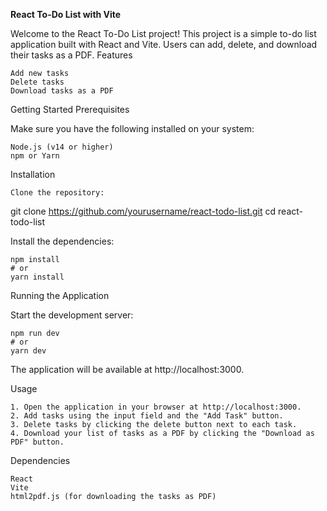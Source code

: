 <b>React To-Do List with Vite</b>

Welcome to the React To-Do List project! This project is a simple to-do list application built with React and Vite. Users can add, delete, and download their tasks as a PDF.
Features

    Add new tasks
    Delete tasks
    Download tasks as a PDF

Getting Started
Prerequisites

Make sure you have the following installed on your system:

    Node.js (v14 or higher)
    npm or Yarn

Installation

    Clone the repository:

git clone https://github.com/yourusername/react-todo-list.git
cd react-todo-list

Install the dependencies:

    npm install
    # or
    yarn install

Running the Application

Start the development server:

    npm run dev
    # or
    yarn dev

The application will be available at http://localhost:3000.

Usage

    1. Open the application in your browser at http://localhost:3000.
    2. Add tasks using the input field and the "Add Task" button.
    3. Delete tasks by clicking the delete button next to each task.
    4. Download your list of tasks as a PDF by clicking the "Download as PDF" button.

Dependencies

    React
    Vite
    html2pdf.js (for downloading the tasks as PDF)
